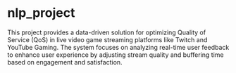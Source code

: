 # nlp_project
This project provides a data-driven solution for optimizing Quality of Service (QoS) in live video game streaming platforms like Twitch and YouTube Gaming. The system focuses on analyzing real-time user feedback to enhance user experience by adjusting stream quality and buffering time based on engagement and satisfaction.
